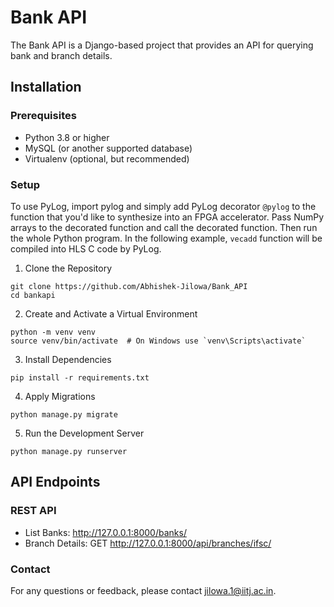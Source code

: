 # Bank API

The Bank API is a Django-based project that provides an API for querying bank and branch details.


## Installation

### Prerequisites
- Python 3.8 or higher
- MySQL (or another supported database)
- Virtualenv (optional, but recommended)


### Setup
To use PyLog, import pylog and simply add PyLog decorator `@pylog` to the function that you'd like to synthesize into an FPGA accelerator. Pass NumPy arrays to the decorated function and call the decorated function. Then run the whole Python program. In the following example, `vecadd` function will be compiled into HLS C code by PyLog. 

1. Clone the Repository
```
git clone https://github.com/Abhishek-Jilowa/Bank_API
cd bankapi
```
2. Create and Activate a Virtual Environment
```
python -m venv venv
source venv/bin/activate  # On Windows use `venv\Scripts\activate`
```
3. Install Dependencies
```
pip install -r requirements.txt
```
4. Apply Migrations
```
python manage.py migrate
```
5. Run the Development Server
```
python manage.py runserver
```

## API Endpoints

### REST API

- List Banks: http://127.0.0.1:8000/banks/
- Branch Details: GET http://127.0.0.1:8000/api/branches/ifsc/


### Contact
For any questions or feedback, please contact jilowa.1@iitj.ac.in.